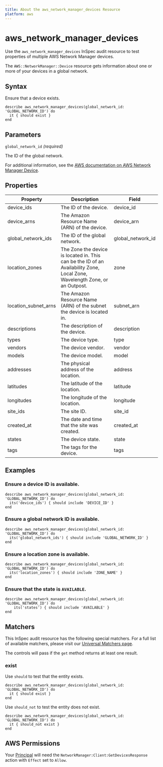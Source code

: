 ```yaml
---
title: About the aws_network_manager_devices Resource
platform: aws
---
```


# aws_network_manager_devices

Use the `aws_network_manager_devices` InSpec audit resource to test properties of multiple AWS Network Manager devices.

The `AWS::NetworkManager::Device` resource gets information about one or more of your devices in a global network.

## Syntax

Ensure that a device exists.

    describe aws_network_manager_devices(global_network_id: 'GLOBAL_NETWORK_ID') do
      it { should exist }
    end

## Parameters

`global_network_id` _(required)_

The ID of the global network.

For additional information, see the [AWS documentation on AWS Network Manager Device](https://docs.aws.amazon.com/AWSCloudFormation/latest/UserGuide/aws-resource-networkmanager-device.html).

## Properties

| Property | Description | Field |
| --- | --- | --- |
| device_ids | The ID of the device. | device_id |
| device_arns | The Amazon Resource Name (ARN) of the device. | device_arn |
| global_network_ids | The ID of the global network. | global_network_id |
| location_zones | The Zone the device is located in. This can be the ID of an Availability Zone, Local Zone, Wavelength Zone, or an Outpost. | zone |
| location_subnet_arns | The Amazon Resource Name (ARN) of the subnet the device is located in. | subnet_arn |
| descriptions | The description of the device. | description |
| types | The device type. | type |
| vendors | The device vendor. | vendor |
| models | The device model. | model |
| addresses | The physical address of the location. | address |
| latitudes | The latitude of the location. | latitude |
| longitudes | The longitude of the location. | longitude |
| site_ids | The site ID. | site_id |
| created_at | The date and time that the site was created. | created_at |
| states | The device state. | state |
| tags | The tags for the device. | tags |

## Examples

### Ensure a device ID is available.

    describe aws_network_manager_devices(global_network_id: 'GLOBAL_NETWORK_ID') do
      its('device_ids') { should include 'DEVICE_ID' }
    end

### Ensure a global network ID is available.

    describe aws_network_manager_devices(global_network_id: 'GLOBAL_NETWORK_ID') do
      its('global_network_ids') { should include 'GLOBAL_NETWORK_ID' }
    end

### Ensure a location zone is available.

    describe aws_network_manager_devices(global_network_id: 'GLOBAL_NETWORK_ID') do
      its('location_zones') { should include 'ZONE_NAME' }
    end

### Ensure that the state is `AVAILABLE`.

    describe aws_network_manager_devices(global_network_id: 'GLOBAL_NETWORK_ID') do
        its('states') { should include 'AVAILABLE' }
    end

## Matchers

This InSpec audit resource has the following special matchers. For a full list of available matchers, please visit our [Universal Matchers page](https://www.inspec.io/docs/reference/matchers/).

The controls will pass if the `get` method returns at least one result.

### exist

Use `should` to test that the entity exists.

    describe aws_network_manager_devices(global_network_id: 'GLOBAL_NETWORK_ID') do
      it { should exist }
    end

Use `should_not` to test the entity does not exist.

    describe aws_network_manager_devices(global_network_id: 'GLOBAL_NETWORK_ID') do
      it { should_not exist }
    end

## AWS Permissions

Your [Principal](https://docs.aws.amazon.com/IAM/latest/UserGuide/intro-structure.html#intro-structure-principal) will need the `NetworkManager:Client:GetDevicesResponse` action with `Effect` set to `Allow`.
